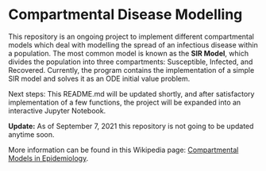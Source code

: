 # Compartmental Disease Modelling

This repository is an ongoing project to implement different compartmental models which deal with modelling the spread of an infectious disease within a population. The most common model is known as the **SIR Model**, which divides the population into three compartments: Susceptible, Infected, and Recovered. Currently, the program contains the implementation of a simple SIR model and solves it as an ODE initial value problem. 

Next steps: This README.md will be updated shortly, and after satisfactory implementation of a few functions, the project will be expanded into an interactive Jupyter Notebook. 

**Update:** As of September 7, 2021 this repository is not going to be updated anytime soon.

More information can be found in this Wikipedia page: [Compartmental Models in Epidemiology](https://en.wikipedia.org/wiki/Compartmental_models_in_epidemiology).
